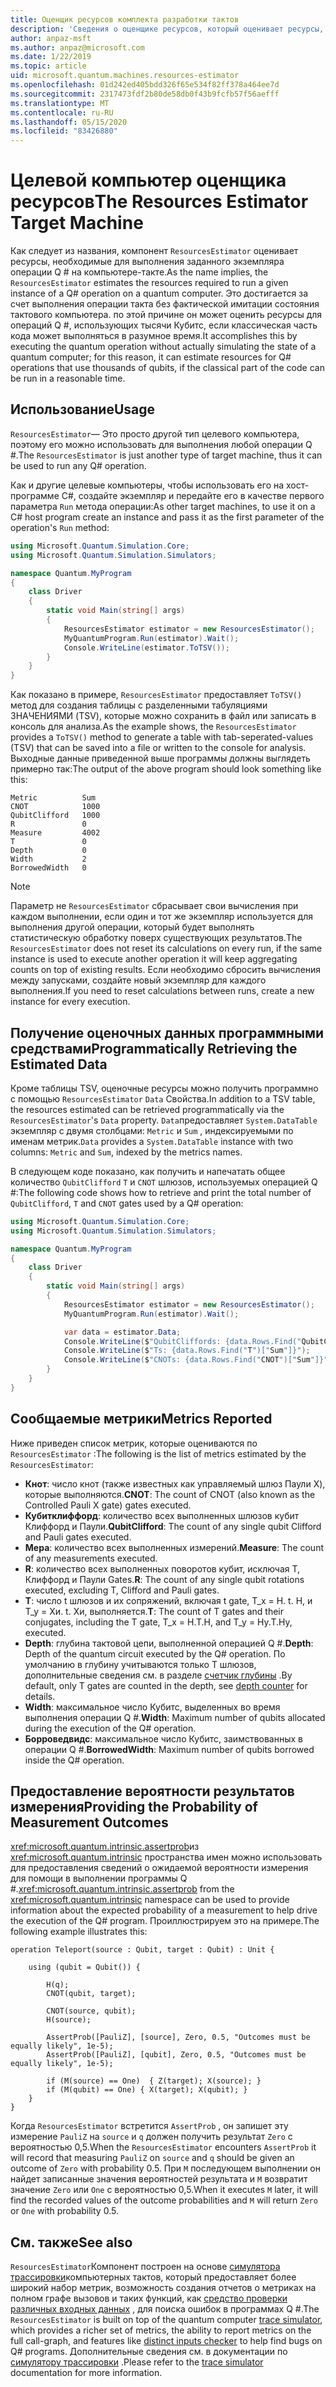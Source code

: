 ```yaml
---
title: Оценщик ресурсов комплекта разработки тактов
description: 'Сведения о оценщике ресурсов, который оценивает ресурсы, необходимые для выполнения заданного экземпляра операции Q # на тактовый компьютер.'
author: anpaz-msft
ms.author: anpaz@microsoft.com
ms.date: 1/22/2019
ms.topic: article
uid: microsoft.quantum.machines.resources-estimator
ms.openlocfilehash: 01d242ed405bdd326f65e534f82ff378a464ee7d
ms.sourcegitcommit: 2317473fdf2b80de58db0f43b9fcfb57f56aefff
ms.translationtype: MT
ms.contentlocale: ru-RU
ms.lasthandoff: 05/15/2020
ms.locfileid: "83426880"
---
```

# <a name="the-resources-estimator-target-machine"></a><span data-ttu-id="db288-103">Целевой компьютер оценщика ресурсов</span><span class="sxs-lookup"><span data-stu-id="db288-103">The Resources Estimator Target Machine</span></span>

<span data-ttu-id="db288-104">Как следует из названия, компонент `ResourcesEstimator` оценивает ресурсы, необходимые для выполнения заданного экземпляра операции Q # на компьютере-такте.</span><span class="sxs-lookup"><span data-stu-id="db288-104">As the name implies, the `ResourcesEstimator` estimates the resources required to run a given instance of a Q# operation on a quantum computer.</span></span>
<span data-ttu-id="db288-105">Это достигается за счет выполнения операции такта без фактической имитации состояния тактового компьютера. по этой причине он может оценить ресурсы для операций Q #, использующих тысячи Кубитс, если классическая часть кода может выполняться в разумное время.</span><span class="sxs-lookup"><span data-stu-id="db288-105">It accomplishes this by executing the quantum operation without actually simulating the state of a quantum computer; for this reason, it can estimate resources for Q# operations that use thousands of qubits, if the classical part of the code can be run in a reasonable time.</span></span>

## <a name="usage"></a><span data-ttu-id="db288-106">Использование</span><span class="sxs-lookup"><span data-stu-id="db288-106">Usage</span></span>

<span data-ttu-id="db288-107">`ResourcesEstimator`— Это просто другой тип целевого компьютера, поэтому его можно использовать для выполнения любой операции Q #.</span><span class="sxs-lookup"><span data-stu-id="db288-107">The `ResourcesEstimator` is just another type of target machine, thus it can be used to run any Q# operation.</span></span> 

<span data-ttu-id="db288-108">Как и другие целевые компьютеры, чтобы использовать его на хост-программе C#, создайте экземпляр и передайте его в качестве первого параметра `Run` метода операции:</span><span class="sxs-lookup"><span data-stu-id="db288-108">As other target machines, to use it on a C# host program create an instance and pass it as the first parameter of the operation's `Run` method:</span></span>

```csharp
using Microsoft.Quantum.Simulation.Core;
using Microsoft.Quantum.Simulation.Simulators;

namespace Quantum.MyProgram
{
    class Driver
    {
        static void Main(string[] args)
        {
            ResourcesEstimator estimator = new ResourcesEstimator();
            MyQuantumProgram.Run(estimator).Wait();
            Console.WriteLine(estimator.ToTSV());
        }
    }
}
```

<span data-ttu-id="db288-109">Как показано в примере, `ResourcesEstimator` предоставляет `ToTSV()` метод для создания таблицы с разделенными табуляциями ЗНАЧЕНИЯМИ (TSV), которые можно сохранить в файл или записать в консоль для анализа.</span><span class="sxs-lookup"><span data-stu-id="db288-109">As the example shows, the `ResourcesEstimator` provides a `ToTSV()` method to generate a table with tab-seperated-values (TSV) that can be saved into a file or written to the console for analysis.</span></span> <span data-ttu-id="db288-110">Выходные данные приведенной выше программы должны выглядеть примерно так:</span><span class="sxs-lookup"><span data-stu-id="db288-110">The output of the above program should look something like this:</span></span>

```Output
Metric          Sum
CNOT            1000
QubitClifford   1000
R               0
Measure         4002
T               0
Depth           0
Width           2
BorrowedWidth   0
```

> [!NOTE]
> <span data-ttu-id="db288-111">Параметр не `ResourcesEstimator` сбрасывает свои вычисления при каждом выполнении, если один и тот же экземпляр используется для выполнения другой операции, который будет выполнять статистическую обработку поверх существующих результатов.</span><span class="sxs-lookup"><span data-stu-id="db288-111">The `ResourcesEstimator` does not reset its calculations on every run, if the same instance is used to execute another operation it will keep aggregating counts on top of existing results.</span></span>
> <span data-ttu-id="db288-112">Если необходимо сбросить вычисления между запусками, создайте новый экземпляр для каждого выполнения.</span><span class="sxs-lookup"><span data-stu-id="db288-112">If you need to reset calculations between runs, create a new instance for every execution.</span></span>


## <a name="programmatically-retrieving-the-estimated-data"></a><span data-ttu-id="db288-113">Получение оценочных данных программными средствами</span><span class="sxs-lookup"><span data-stu-id="db288-113">Programmatically Retrieving the Estimated Data</span></span>

<span data-ttu-id="db288-114">Кроме таблицы TSV, оценочные ресурсы можно получить программно с помощью `ResourcesEstimator` `Data` Свойства.</span><span class="sxs-lookup"><span data-stu-id="db288-114">In addition to a TSV table, the resources estimated can be retrieved programmatically via the `ResourcesEstimator`'s `Data` property.</span></span> <span data-ttu-id="db288-115">`Data`предоставляет `System.DataTable` экземпляр с двумя столбцами: `Metric` и `Sum` , индексируемыми по именам метрик.</span><span class="sxs-lookup"><span data-stu-id="db288-115">`Data` provides a `System.DataTable` instance with two columns: `Metric` and `Sum`, indexed by the metrics names.</span></span>

<span data-ttu-id="db288-116">В следующем коде показано, как получить и напечатать общее количество `QubitClifford` `T` и `CNOT` шлюзов, используемых операцией Q #:</span><span class="sxs-lookup"><span data-stu-id="db288-116">The following code shows how to retrieve and print the total number of `QubitClifford`, `T` and `CNOT` gates used by a Q# operation:</span></span>

```csharp
using Microsoft.Quantum.Simulation.Core;
using Microsoft.Quantum.Simulation.Simulators;

namespace Quantum.MyProgram
{
    class Driver
    {
        static void Main(string[] args)
        {
            ResourcesEstimator estimator = new ResourcesEstimator();
            MyQuantumProgram.Run(estimator).Wait();

            var data = estimator.Data;
            Console.WriteLine($"QubitCliffords: {data.Rows.Find("QubitClifford")["Sum"]}");
            Console.WriteLine($"Ts: {data.Rows.Find("T")["Sum"]}");
            Console.WriteLine($"CNOTs: {data.Rows.Find("CNOT")["Sum"]}");
        }
    }
}
```

## <a name="metrics-reported"></a><span data-ttu-id="db288-117">Сообщаемые метрики</span><span class="sxs-lookup"><span data-stu-id="db288-117">Metrics Reported</span></span>

<span data-ttu-id="db288-118">Ниже приведен список метрик, которые оцениваются по `ResourcesEstimator` :</span><span class="sxs-lookup"><span data-stu-id="db288-118">The following is the list of metrics estimated by the `ResourcesEstimator`:</span></span>

* <span data-ttu-id="db288-119">__Кнот__: число кнот (также известных как управляемый шлюз Паули X), которые выполняются.</span><span class="sxs-lookup"><span data-stu-id="db288-119">__CNOT__: The count of CNOT (also known as the Controlled Pauli X gate) gates executed.</span></span>
* <span data-ttu-id="db288-120">__Кубитклиффорд__: количество всех выполненных шлюзов кубит Клиффорд и Паули.</span><span class="sxs-lookup"><span data-stu-id="db288-120">__QubitClifford__: The count of any single qubit Clifford and Pauli gates executed.</span></span>
* <span data-ttu-id="db288-121">__Мера__: количество всех выполненных измерений.</span><span class="sxs-lookup"><span data-stu-id="db288-121">__Measure__:  The count of any measurements executed.</span></span>
* <span data-ttu-id="db288-122">__R__: количество всех выполненных поворотов кубит, исключая T, Клиффорд и Паули Gates.</span><span class="sxs-lookup"><span data-stu-id="db288-122">__R__: The count of any single qubit rotations executed, excluding T, Clifford and Pauli gates.</span></span>
* <span data-ttu-id="db288-123">__T__: число t шлюзов и их сопряжений, включая t gate, T_x = H. t. H, и T_y = Хи. t. Хи, выполняется.</span><span class="sxs-lookup"><span data-stu-id="db288-123">__T__: The count of T gates and their conjugates, including the T gate, T_x = H.T.H, and T_y = Hy.T.Hy, executed.</span></span>
* <span data-ttu-id="db288-124">__Depth__: глубина тактовой цепи, выполненной операцией Q #.</span><span class="sxs-lookup"><span data-stu-id="db288-124">__Depth__: Depth of the quantum circuit executed by the Q# operation.</span></span> <span data-ttu-id="db288-125">По умолчанию в глубину учитываются только T шлюзов, дополнительные сведения см. в разделе [счетчик глубины](xref:microsoft.quantum.machines.qc-trace-simulator.depth-counter) .</span><span class="sxs-lookup"><span data-stu-id="db288-125">By default, only T gates are counted in the depth, see [depth counter](xref:microsoft.quantum.machines.qc-trace-simulator.depth-counter) for details.</span></span>
* <span data-ttu-id="db288-126">__Width__: максимальное число Кубитс, выделенных во время выполнения операции Q #.</span><span class="sxs-lookup"><span data-stu-id="db288-126">__Width__: Maximum number of qubits allocated during the execution of the Q# operation.</span></span>
* <span data-ttu-id="db288-127">__Борроведвидс__: максимальное число Кубитс, заимствованных в операции Q #.</span><span class="sxs-lookup"><span data-stu-id="db288-127">__BorrowedWidth__: Maximum number of qubits borrowed inside the Q# operation.</span></span>


## <a name="providing-the-probability-of-measurement-outcomes"></a><span data-ttu-id="db288-128">Предоставление вероятности результатов измерения</span><span class="sxs-lookup"><span data-stu-id="db288-128">Providing the Probability of Measurement Outcomes</span></span>

<span data-ttu-id="db288-129"><xref:microsoft.quantum.intrinsic.assertprob>из <xref:microsoft.quantum.intrinsic> пространства имен можно использовать для предоставления сведений о ожидаемой вероятности измерения для помощи в выполнении программы Q #.</span><span class="sxs-lookup"><span data-stu-id="db288-129"><xref:microsoft.quantum.intrinsic.assertprob> from the <xref:microsoft.quantum.intrinsic> namespace can be used to provide information about the expected probability of a measurement to help drive the execution of the Q# program.</span></span> <span data-ttu-id="db288-130">Проиллюстрируем это на примере.</span><span class="sxs-lookup"><span data-stu-id="db288-130">The following example illustrates this:</span></span>

```qsharp
operation Teleport(source : Qubit, target : Qubit) : Unit {

    using (qubit = Qubit()) {

        H(q);
        CNOT(qubit, target);

        CNOT(source, qubit);
        H(source);

        AssertProb([PauliZ], [source], Zero, 0.5, "Outcomes must be equally likely", 1e-5);
        AssertProb([PauliZ], [qubit], Zero, 0.5, "Outcomes must be equally likely", 1e-5);

        if (M(source) == One)  { Z(target); X(source); }
        if (M(qubit) == One) { X(target); X(qubit); }
    }
}
```

<span data-ttu-id="db288-131">Когда `ResourcesEstimator` встретится `AssertProb` , он запишет эту измерение `PauliZ` на `source` и `q` должен получить результат `Zero` с вероятностью 0,5.</span><span class="sxs-lookup"><span data-stu-id="db288-131">When the `ResourcesEstimator` encounters `AssertProb` it will record that measuring `PauliZ` on `source` and `q` should be given an outcome of `Zero` with probability 0.5.</span></span> <span data-ttu-id="db288-132">При `M` последующем выполнении он найдет записанные значения вероятностей результата и `M` возвратит значение `Zero` или `One` с вероятностью 0,5.</span><span class="sxs-lookup"><span data-stu-id="db288-132">When it executes `M` later, it will find the recorded values of the outcome probabilities and `M` will return `Zero` or `One` with probability 0.5.</span></span>


## <a name="see-also"></a><span data-ttu-id="db288-133">См. также</span><span class="sxs-lookup"><span data-stu-id="db288-133">See also</span></span>

<span data-ttu-id="db288-134">`ResourcesEstimator`Компонент построен на основе [симулятора трассировки](xref:microsoft.quantum.machines.qc-trace-simulator.intro)компьютерных тактов, который предоставляет более широкий набор метрик, возможность создания отчетов о метриках на полном графе вызовов и таких функций, как [средство проверки различных входных данных](xref:microsoft.quantum.machines.qc-trace-simulator.distinct-inputs) , для поиска ошибок в программах Q #.</span><span class="sxs-lookup"><span data-stu-id="db288-134">The `ResourcesEstimator` is built on top of the quantum computer [trace simulator](xref:microsoft.quantum.machines.qc-trace-simulator.intro), which provides a richer set of metrics, the ability to report metrics on the full call-graph, and features like [distinct inputs checker](xref:microsoft.quantum.machines.qc-trace-simulator.distinct-inputs) to help find bugs on Q# programs.</span></span> <span data-ttu-id="db288-135">Дополнительные сведения см. в документации по [симулятору трассировки](xref:microsoft.quantum.machines.qc-trace-simulator.intro) .</span><span class="sxs-lookup"><span data-stu-id="db288-135">Please refer to the [trace simulator](xref:microsoft.quantum.machines.qc-trace-simulator.intro) documentation for more information.</span></span>

